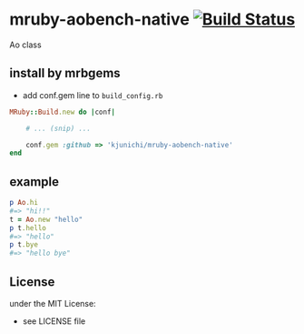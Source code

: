 # mruby-aobench-native   [![Build Status](https://travis-ci.org/kjunichi/mruby-aobench-native.svg?branch=master)](https://travis-ci.org/kjunichi/mruby-aobench-native)
Ao class
## install by mrbgems
- add conf.gem line to `build_config.rb`

```ruby
MRuby::Build.new do |conf|

    # ... (snip) ...

    conf.gem :github => 'kjunichi/mruby-aobench-native'
end
```
## example
```ruby
p Ao.hi
#=> "hi!!"
t = Ao.new "hello"
p t.hello
#=> "hello"
p t.bye
#=> "hello bye"
```

## License
under the MIT License:
- see LICENSE file
